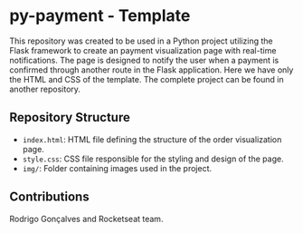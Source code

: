 # py-payment - Template

This repository was created to be used in a Python project utilizing the Flask framework to create an payment visualization page with real-time notifications. The page is designed to notify the user when a payment is confirmed through another route in the Flask application. Here we have only the HTML and CSS of the template. The complete project can be found in another repository.

## Repository Structure

- `index.html`: HTML file defining the structure of the order visualization page.
- `style.css`: CSS file responsible for the styling and design of the page.
- `img/`: Folder containing images used in the project.

## Contributions

Rodrigo Gonçalves and Rocketseat team.